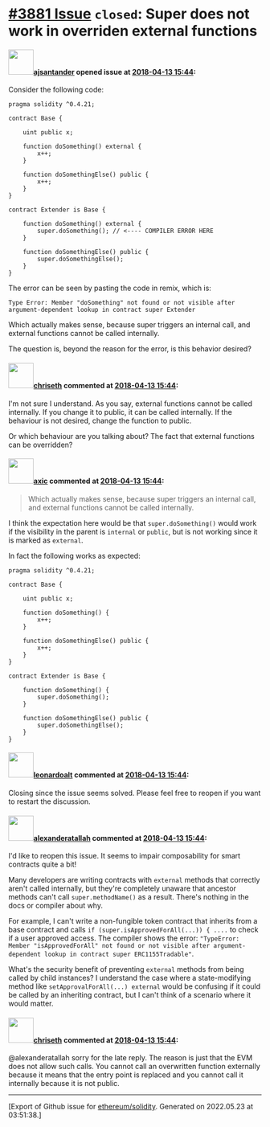 # [\#3881 Issue](https://github.com/ethereum/solidity/issues/3881) `closed`: Super does not work in overriden external functions

#### <img src="https://avatars.githubusercontent.com/u/550409?u=8a9c1866e2239e265861f72d7bbd3f3b1358ae6b&v=4" width="50">[ajsantander](https://github.com/ajsantander) opened issue at [2018-04-13 15:44](https://github.com/ethereum/solidity/issues/3881):

Consider the following code:

```
pragma solidity ^0.4.21;

contract Base {
    
    uint public x;
    
    function doSomething() external {
        x++;
    }
    
    function doSomethingElse() public {
        x++;
    }
}

contract Extender is Base {
    
    function doSomething() external {
        super.doSomething(); // <---- COMPILER ERROR HERE
    }
    
    function doSomethingElse() public {
        super.doSomethingElse();
    }
}
```

The error can be seen by pasting the code in remix, which is:
```
Type Error: Member "doSomething" not found or not visible after argument-dependent lookup in contract super Extender
```

Which actually makes sense, because super triggers an internal call, and external functions cannot be called internally.

The question is, beyond the reason for the error, is this behavior desired? 

#### <img src="https://avatars.githubusercontent.com/u/9073706?v=4" width="50">[chriseth](https://github.com/chriseth) commented at [2018-04-13 15:44](https://github.com/ethereum/solidity/issues/3881#issuecomment-381524372):

I'm not sure I understand. As you say, external functions cannot be called internally. If you change it to public, it can be called internally. If the behaviour is not desired, change the function to public.

Or which behaviour are you talking about? The fact that external functions can be overridden?

#### <img src="https://avatars.githubusercontent.com/u/20340?v=4" width="50">[axic](https://github.com/axic) commented at [2018-04-13 15:44](https://github.com/ethereum/solidity/issues/3881#issuecomment-381946913):

> Which actually makes sense, because super triggers an internal call, and external functions cannot be called internally.

I think the expectation here would be that `super.doSomething()` would work if the visibility in the parent is `internal` or `public`, but is not working since it is marked as `external`.

In fact the following works as expected:
```
pragma solidity ^0.4.21;

contract Base {
    
    uint public x;
    
    function doSomething() {
        x++;
    }
    
    function doSomethingElse() public {
        x++;
    }
}

contract Extender is Base {
    
    function doSomething() {
        super.doSomething();
    }
    
    function doSomethingElse() public {
        super.doSomethingElse();
    }
}
```

#### <img src="https://avatars.githubusercontent.com/u/504195?u=ce2facd14af9fd474ebff49f0d44891f56f7500f&v=4" width="50">[leonardoalt](https://github.com/leonardoalt) commented at [2018-04-13 15:44](https://github.com/ethereum/solidity/issues/3881#issuecomment-439423321):

Closing since the issue seems solved. Please feel free to reopen if you want to restart the discussion.

#### <img src="https://avatars.githubusercontent.com/u/1011391?u=57330768a9b94a51f04bc9fe9a4dd5960f0ede72&v=4" width="50">[alexanderatallah](https://github.com/alexanderatallah) commented at [2018-04-13 15:44](https://github.com/ethereum/solidity/issues/3881#issuecomment-542102557):

I'd like to reopen this issue. It seems to impair composability for smart contracts quite a bit!

Many developers are writing contracts with `external` methods that correctly aren't called internally, but they're completely unaware that ancestor methods can't call `super.methodName()` as a result. There's nothing in the docs or compiler about why.

For example, I can't write a non-fungible token contract that inherits from a base contract and calls `if (super.isApprovedForAll(...)) { ....` to check if a user approved access. The compiler shows the error: `"TypeError: Member "isApprovedForAll" not found or not visible after argument-dependent lookup in contract super ERC1155Tradable"`.

What's the security benefit of preventing `external` methods from being called by child instances? I understand the case where a state-modifying method like `setApprovalForAll(...) external` would be confusing if it could be called by an inheriting contract, but I can't think of a scenario where it would matter.

#### <img src="https://avatars.githubusercontent.com/u/9073706?v=4" width="50">[chriseth](https://github.com/chriseth) commented at [2018-04-13 15:44](https://github.com/ethereum/solidity/issues/3881#issuecomment-579456777):

@alexanderatallah sorry for the late reply. The reason is just that the EVM does not allow such calls. You cannot call an overwritten function externally because it means that the entry point is replaced and you cannot call it internally because it is not public.


-------------------------------------------------------------------------------



[Export of Github issue for [ethereum/solidity](https://github.com/ethereum/solidity). Generated on 2022.05.23 at 03:51:38.]
